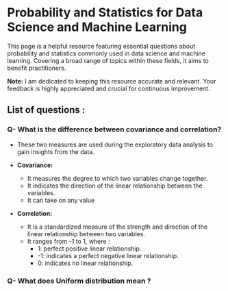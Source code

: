 # Probability and Statistics for Data Science and Machine Learning
This page is a helpful resource featuring essential questions about probability and statistics commonly used in data science and machine learning. Covering a broad range of topics within these fields, it aims to benefit practitioners. 

**Note:** I am dedicated to keeping this resource accurate and relevant. Your feedback is highly appreciated and crucial for continuous improvement.
## List of questions : 


### Q- What is the difference between covariance and correlation?

- These two measures are used during the exploratory data analysis to gain insights from the data.
- **Covariance:** 
   - It measures the degree to which two variables change together.
   - It indicates the direction of the linear relationship between the variables.
   - It can take on any value

- **Correlation:**
   - It is a standardized measure of the strength and direction of the linear relationship between two variables.
   - It ranges from -1 to 1, where :
        - 1: perfect positive linear relationship.
        - -1: indicates a perfect negative linear relationship.
        - 0: indicates no linear relationship.
    
### Q- What does Uniform distribution mean ?

